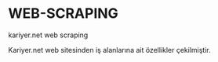 # WEB-SCRAPING
kariyer.net web scraping

Kariyer.net web sitesinden iş alanlarına ait özellikler çekilmiştir. 
